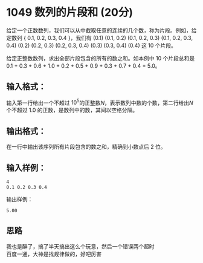 # 1049 数列的片段和 (20分)
给定一个正数数列，我们可以从中截取任意的连续的几个数，称为片段。例如，给定数列 { 0.1, 0.2, 0.3, 0.4 }，我们有 (0.1) (0.1, 0.2) (0.1, 0.2, 0.3) (0.1, 0.2, 0.3, 0.4) (0.2) (0.2, 0.3) (0.2, 0.3, 0.4) (0.3) (0.3, 0.4) (0.4) 这 10 个片段。

给定正整数数列，求出全部片段包含的所有的数之和。如本例中 10 个片段总和是 0.1 + 0.3 + 0.6 + 1.0 + 0.2 + 0.5 + 0.9 + 0.3 + 0.7 + 0.4 = 5.0。

## 输入格式：
输入第一行给出一个不超过 $10^{5}$的正整数$N$，表示数列中数的个数，第二行给出$N$个不超过 1.0 的正数，是数列中的数，其间以空格分隔。

## 输出格式：
在一行中输出该序列所有片段包含的数之和，精确到小数点后 2 位。

## 输入样例：
```
4
0.1 0.2 0.3 0.4
```
      
    
输出样例：
```
5.00
```

## 思路
我也是醉了，搞了半天搞出这么个玩意，然后一个错误两个超时  
百度一通，大神是找规律做的，好吧厉害